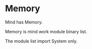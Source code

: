 # Memory

Mind has Memory.

Memory is mind work module binary list.

The module list import System only.